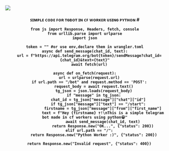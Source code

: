 #
<img src="https://user-images.githubusercontent.com/73097560/115834477-dbab4500-a447-11eb-908a-139a6edaec5c.gif">
<h4 align="center">ꜱɪᴍᴘʟᴇ ᴄᴏᴅᴇ ꜰᴏʀ ᴛɢʙᴏᴛ ɪɴ ᴄꜰ ᴡᴏʀᴋᴇʀ ᴜꜱɪɴɢ ᴘʏᴛʜᴏɴ
#


```
from js import Response, Headers, fetch, console
from urllib.parse import urlparse
import json

token = "" #or use env,declare them in wrangler.toml
async def send_message(chat_id, text):
    url = f"https://api.telegram.org/bot{token}/sendMessage?chat_id={chat_id}&text={text}"
    await fetch(url)

async def on_fetch(request):
    url = urlparse(request.url)
    if url.path == "/bot" and request.method == 'POST':
        request_body = await request.text()
        tg_json = json.loads(request_body)
        if "message" in tg_json:
            chat_id = tg_json["message"]["chat"]["id"]
            if tg_json["message"]["text"] == "/start":
                firstname = tg_json["message"]["from"]["first_name"]
                text = f"Hey {firstname} ❣️!\nThis is a simple telegram bot made in cf workers using python😁"
                await send_message(chat_id, text)
                return Response.new("OK...", {"status": 200})
    elif url.path == "/":
        return Response.new("Python Worker :)", {"status": 200})

    return Response.new("Invalid request", {"status": 400})



   
```
#

